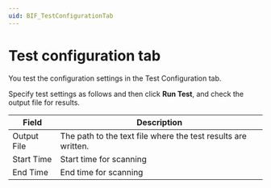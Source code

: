 ```yaml
---
uid: BIF_TestConfigurationTab
---
```


# Test configuration tab

<!-- No edits -->

<!-- This sounds like it should be a procedure (heading would need to reflect this as well) -->

You test the configuration settings in the Test Configuration tab.

Specify test settings as follows and then click **Run Test**, and check the output file for results.

| Field | Description |
| ----- | ----------- |
| Output File | The path to the text file where the test results are written. |
| Start Time | Start time for scanning |
| End Time | End time for scanning |
